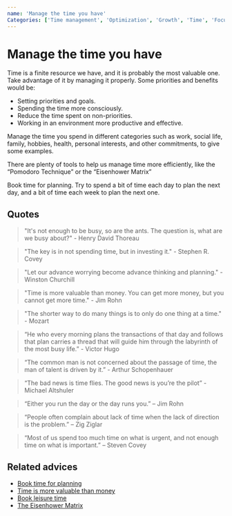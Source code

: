 ```yaml
---
name: 'Manage the time you have'
Categories: ['Time management', 'Optimization', 'Growth', 'Time', 'Focus', 'Productivity', 'Success', 'Goals']
---
```

# Manage the time you have

Time is a finite resource we have, and it is probably the most valuable one. Take advantage of it by managing it properly. Some priorities and benefits would be:

- Setting priorities and goals.
- Spending the time more consciously.
- Reduce the time spent on non-priorities.
- Working in an environment more productive and effective.

Manage the time you spend in different categories such as work, social life, family, hobbies, health, personal interests, and other commitments, to give some examples.

There are plenty of tools to help us manage time more efficiently, like the “Pomodoro Technique” or the “Eisenhower Matrix”

Book time for planning. Try to spend a bit of time each day to plan the next day, and a bit of time each week to plan the next one.

## Quotes

> "It's not enough to be busy, so are the ants. The question is, what are we busy about?" - Henry David Thoreau

> "The key is in not spending time, but in investing it." - Stephen R. Covey

> "Let our advance worrying become advance thinking and planning." - Winston Churchill

> "Time is more valuable than money. You can get more money, but you cannot get more time." - Jim Rohn

> "The shorter way to do many things is to only do one thing at a time." - Mozart

> “He who every morning plans the transactions of that day and follows that plan carries a thread that will guide him through the labyrinth of the most busy life.” - Victor Hugo

> “The common man is not concerned about the passage of time, the man of talent is driven by it.” - Arthur Schopenhauer

> “The bad news is time flies. The good news is you’re the pilot” - Michael Altshuler

> “Either you run the day or the day runs you.” – Jim Rohn

> “People often complain about lack of time when the lack of direction is the problem.” – Zig Ziglar

> “Most of us spend too much time on what is urgent, and not enough time on what is important.” – Steven Covey

## Related advices

- [Book time for planning](../Book%20time%20for%20planning/index.md)
- [Time is more valuable than money](../Time%20is%20more%20valuable%20than%20money/index.md)
- [Book leisure time](../Book%20leisure%20time/index.md)
- [The Eisenhower Matrix](../The%20Eisenhower%20Matrix/index.md)